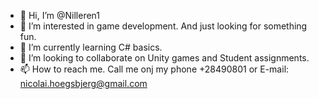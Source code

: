 - 👋 Hi, I’m @Nilleren1
- 👀 I’m interested in game development. And just looking for something fun.
- 🌱 I’m currently learning C# basics.
- 💞️ I’m looking to collaborate on Unity games and Student assignments.
- 📫 How to reach me. Call me onj my phone +28490801 or E-mail: nicolai.hoegsbjerg@gmail.com

<!---
Nilleren1/Nilleren1 is a ✨ special ✨ repository because its `README.md` (this file) appears on your GitHub profile.
You can click the Preview link to take a look at your changes.
--->
